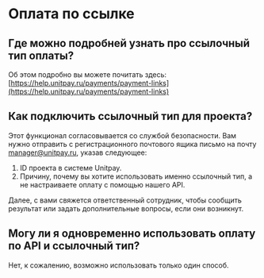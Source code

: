 # Оплата по ссылке

## Где можно подробней узнать про ссылочный тип оплаты?

Об этом подробно вы можете почитать здесь: [https://help.unitpay.ru/payments/payment-links](https://help.unitpay.ru/payments/payment-links)

## Как подключить ссылочный тип для проекта?

Этот функционал согласовывается со службой безопасности. Вам нужно отправить с регистрационного почтового ящика письмо на почту manager@unitpay.ru, указав следующее:  
  
1. ID проекта в системе Unitpay.  
2. Причину, почему вы хотите использовать именно ссылочный тип, а не настраиваете оплату с помощью нашего API.  
  
Далее, с вами свяжется ответственный сотрудник, чтобы сообщить результат или задать дополнительные вопросы, если они возникнут. 

## Могу ли я одновременно использовать оплату по API и ссылочный тип?

Нет, к сожалению, возможно использовать только один способ.  




